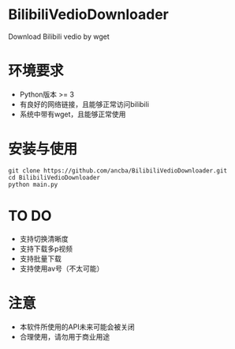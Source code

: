 # BilibiliVedioDownloader
Download Bilibili vedio by wget

# 环境要求
* Python版本 >= 3
* 有良好的网络链接，且能够正常访问bilibili
* 系统中带有wget，且能够正常使用

# 安装与使用
```
git clone https://github.com/ancba/BilibiliVedioDownloader.git
cd BilibiliVedioDownloader
python main.py
```
# TO DO
* 支持切换清晰度
* 支持下载多p视频
* 支持批量下载
* 支持使用av号（不太可能）

# 注意
* 本软件所使用的API未来可能会被关闭
* 合理使用，请勿用于商业用途
